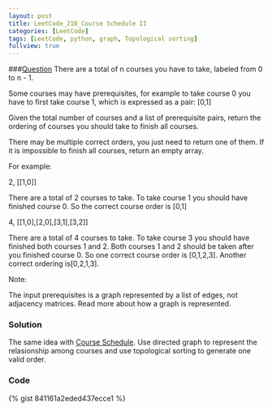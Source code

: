 ```yaml
---
layout: post
title: LeetCode_210_Course Schedule II
categories: [LeetCode]
tags: [LeetCode, python, graph, Topological sorting]
fullview: true
---
```

###[Question](https://leetcode.com/problems/course-schedule-ii/)
There are a total of n courses you have to take, labeled from 0 to n - 1.

Some courses may have prerequisites, for example to take course 0 you have to first take course 1, which is expressed as a pair: [0,1]

Given the total number of courses and a list of prerequisite pairs, return the ordering of courses you should take to finish all courses.

There may be multiple correct orders, you just need to return one of them. If it is impossible to finish all courses, return an empty array.

For example:

2, [[1,0]]
	
There are a total of 2 courses to take. To take course 1 you should have finished course 0. So the correct course order is [0,1]
	
4, [[1,0],[2,0],[3,1],[3,2]]
	
There are a total of 4 courses to take. To take course 3 you should have finished both courses 1 and 2. Both courses 1 and 2 should be taken after you finished course 0. So one correct course order is [0,1,2,3]. Another correct ordering is[0,2,1,3].

Note:

The input prerequisites is a graph represented by a list of edges, not adjacency matrices. Read more about how a graph is represented.

### Solution
The same idea with [Course Schedule](http://qianrenzhou.me/leetcode/2016/01/01/LeetCode_207_Course%20Schedule.html). Use directed graph to represent the relasionship among courses and use topological sorting to generate one valid order. 
           
### Code
{% gist 841161a2eded437ecce1 %}
